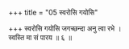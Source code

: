+++
title = "05 स्वरोसि गयोसि"

+++
स्वरोसि गयोसि जगच्छन्दा अनु त्वा रभे ।  
स्वस्ति मा सं पारय ॥ ६ ॥